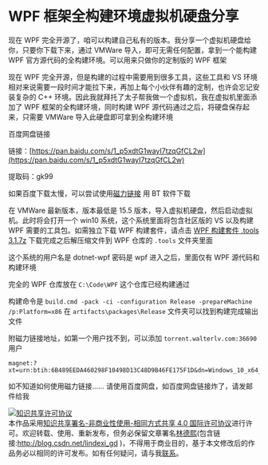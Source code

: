 # WPF 框架全构建环境虚拟机硬盘分享

现在 WPF 完全开源了，咱可以构建自己私有的版本。我分享一个虚拟机硬盘给你，只要你下载下来，通过 VMWare 导入，即可无需任何配置，拿到一个能构建 WPF 官方源代码的全构建环境。可以用来只做你的定制版的 WPF 框架

<!--more-->
<!-- 发布 -->

现在 WPF 完全开源，但是构建的过程中需要用到很多工具，这些工具和 VS 环境相对来说需要一段时间才能拉下来，再加上每个小伙伴有趣的定制，也许会忘记安装复杂的 C++ 环境。因此我就拜托了太子帮我做一个虚拟机，我在虚拟机里面添加了 WPF 框架的全构建环境，同时构建 WPF 源代码通过之后，将硬盘保存起来，只需要 VMWare 导入此硬盘即可拿到全构建环境

百度网盘链接

链接：[https://pan.baidu.com/s/1_p5xdtG1wayI7tzqGfCL2w](https://pan.baidu.com/s/1_p5xdtG1wayI7tzqGfCL2w) 

提取码：gk99

如果百度下载太慢，可以尝试使用[磁力链接](magnet:?xt=urn:btih:6B489EEDA460298F10498D13C48D9B46FE175F1D&dn=Windows_10_x64_for_WPF&tr=http%3a%2f%2ftorrent.walterlv.com%3a36690%2fannounce&tr=udp%3a%2f%2ftracker.opentrackr.org%3a1337%2fannounce&tr=http%3a%2f%2fp4p.arenabg.com%3a1337%2fannounce&tr=http%3a%2f%2ftracker3.itzmx.com%3a6961%2fannounce&tr=http%3a%2f%2ftracker1.itzmx.com%3a8080%2fannounce&tr=http%3a%2f%2ftracker.zerobytes.xyz%3a1337%2fannounce&tr=http%3a%2f%2ftracker.nyap2p.com%3a8080%2fannounce&tr=http%3a%2f%2fopentracker.i2p.rocks%3a6969%2fannounce&tr=http%3a%2f%2fh4.trakx.nibba.trade%3a80%2fannounce&tr=udp%3a%2f%2fexplodie.org%3a6969%2fannounce&tr=http%3a%2f%2fvps02.net.orel.ru%3a80%2fannounce&tr=http%3a%2f%2ftrun.tom.ru%3a80%2fannounce&tr=http%3a%2f%2ftracker2.dler.org%3a80%2fannounce&tr=http%3a%2f%2ftracker.yoshi210.com%3a6969%2fannounce&tr=http%3a%2f%2ftracker.ygsub.com%3a6969%2fannounce&tr=http%3a%2f%2ftracker.sloppyta.co%3a80%2fannounce&tr=http%3a%2f%2ftracker.skyts.net%3a6969%2fannounce&tr=http%3a%2f%2ftracker.lelux.fi%3a80%2fannounce&tr=http%3a%2f%2ftracker.gbitt.info%3a80%2fannounce&tr=http%3a%2f%2ftracker.dler.org%3a6969%2fannounce&tr=http%3a%2f%2ftracker.bt4g.com%3a2095%2fannounce&tr=http%3a%2f%2ft3.leech.ie%3a80%2fannounce&tr=http%3a%2f%2ft2.leech.ie%3a80%2fannounce&tr=http%3a%2f%2ft1.leech.ie%3a80%2fannounce&tr=http%3a%2f%2ft.overflow.biz%3a6969%2fannounce&tr=http%3a%2f%2ft.nyaatracker.com%3a80%2fannounce&tr=http%3a%2f%2fretracker.sevstar.net%3a2710%2fannounce&tr=http%3a%2f%2fpow7.com%3a80%2fannounce&tr=http%3a%2f%2fopen.acgtracker.com%3a1096%2fannounce&tr=http%3a%2f%2fopen.acgnxtracker.com%3a80%2fannounce&tr=http%3a%2f%2fmail2.zelenaya.net%3a80%2fannounce&tr=http%3a%2f%2faaa.army%3a8866%2fannounce&tr=http%3a%2f%2ftracker4.itzmx.com%3a2710%2fannounce&tr=http%3a%2f%2ftracker2.itzmx.com%3a6961%2fannounce&tr=http%3a%2f%2ftracker.shittyurl.org%3a80%2fannounce&tr=http%3a%2f%2ft.acg.rip%3a6699%2fannounce) 用 BT 软件下载

在 VMWare 最新版本，版本最低是 15.5 版本，导入虚拟机硬盘，然后启动虚拟机。此时将会打开一个 win10 系统，这个系统里面将包含社区版的 VS 以及构建 WPF 需要的工具包。如需独立下载 WPF 构建套件，请点击 [WPF 构建套件 .tools 3.1.7z](https://download.csdn.net/download/lindexi_gd/12572234) 下载完成之后解压缩文件到 WPF 仓库的 `.tools` 文件夹里面

这个系统的用户名是 dotnet-wpf 密码是 wpf 进入之后，里面仅有 WPF 源代码和构建环境

完全的 WPF 仓库放在 `C:\Code\WPF` 这个仓库已经构建通过

构建命令是 `build.cmd -pack -ci -configuration Release -prepareMachine /p:Platform=x86` 在 `artifacts\packages\Release` 文件夹可以找到构建完成输出文件


附磁力链接地址，如第一个用户找不到，可以添加 `torrent.walterlv.com:36690` 用户

```
magnet:?xt=urn:btih:6B489EEDA460298F10498D13C48D9B46FE175F1D&dn=Windows_10_x64_for_WPF&tr=http%3a%2f%2ftorrent.walterlv.com%3a36690%2fannounce&tr=udp%3a%2f%2ftracker.opentrackr.org%3a1337%2fannounce&tr=http%3a%2f%2fp4p.arenabg.com%3a1337%2fannounce&tr=http%3a%2f%2ftracker3.itzmx.com%3a6961%2fannounce&tr=http%3a%2f%2ftracker1.itzmx.com%3a8080%2fannounce&tr=http%3a%2f%2ftracker.zerobytes.xyz%3a1337%2fannounce&tr=http%3a%2f%2ftracker.nyap2p.com%3a8080%2fannounce&tr=http%3a%2f%2fopentracker.i2p.rocks%3a6969%2fannounce&tr=http%3a%2f%2fh4.trakx.nibba.trade%3a80%2fannounce&tr=udp%3a%2f%2fexplodie.org%3a6969%2fannounce&tr=http%3a%2f%2fvps02.net.orel.ru%3a80%2fannounce&tr=http%3a%2f%2ftrun.tom.ru%3a80%2fannounce&tr=http%3a%2f%2ftracker2.dler.org%3a80%2fannounce&tr=http%3a%2f%2ftracker.yoshi210.com%3a6969%2fannounce&tr=http%3a%2f%2ftracker.ygsub.com%3a6969%2fannounce&tr=http%3a%2f%2ftracker.sloppyta.co%3a80%2fannounce&tr=http%3a%2f%2ftracker.skyts.net%3a6969%2fannounce&tr=http%3a%2f%2ftracker.lelux.fi%3a80%2fannounce&tr=http%3a%2f%2ftracker.gbitt.info%3a80%2fannounce&tr=http%3a%2f%2ftracker.dler.org%3a6969%2fannounce&tr=http%3a%2f%2ftracker.bt4g.com%3a2095%2fannounce&tr=http%3a%2f%2ft3.leech.ie%3a80%2fannounce&tr=http%3a%2f%2ft2.leech.ie%3a80%2fannounce&tr=http%3a%2f%2ft1.leech.ie%3a80%2fannounce&tr=http%3a%2f%2ft.overflow.biz%3a6969%2fannounce&tr=http%3a%2f%2ft.nyaatracker.com%3a80%2fannounce&tr=http%3a%2f%2fretracker.sevstar.net%3a2710%2fannounce&tr=http%3a%2f%2fpow7.com%3a80%2fannounce&tr=http%3a%2f%2fopen.acgtracker.com%3a1096%2fannounce&tr=http%3a%2f%2fopen.acgnxtracker.com%3a80%2fannounce&tr=http%3a%2f%2fmail2.zelenaya.net%3a80%2fannounce&tr=http%3a%2f%2faaa.army%3a8866%2fannounce&tr=http%3a%2f%2ftracker4.itzmx.com%3a2710%2fannounce&tr=http%3a%2f%2ftracker2.itzmx.com%3a6961%2fannounce&tr=http%3a%2f%2ftracker.shittyurl.org%3a80%2fannounce&tr=http%3a%2f%2ft.acg.rip%3a6699%2fannounce
```

如不知道如何使用磁力链接…… 请使用百度网盘，如百度网盘链接炸了，请发邮件给我

<a rel="license" href="http://creativecommons.org/licenses/by-nc-sa/4.0/"><img alt="知识共享许可协议" style="border-width:0" src="https://i.creativecommons.org/l/by-nc-sa/4.0/88x31.png" /></a><br />本作品采用<a rel="license" href="http://creativecommons.org/licenses/by-nc-sa/4.0/">知识共享署名-非商业性使用-相同方式共享 4.0 国际许可协议</a>进行许可。欢迎转载、使用、重新发布，但务必保留文章署名[林德熙](http://blog.csdn.net/lindexi_gd)(包含链接:http://blog.csdn.net/lindexi_gd )，不得用于商业目的，基于本文修改后的作品务必以相同的许可发布。如有任何疑问，请与我[联系](mailto:lindexi_gd@163.com)。
